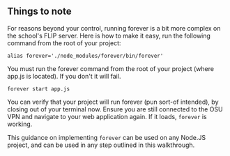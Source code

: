 ## Things to note
For reasons beyond your control, running forever is a bit more complex on the school's FLIP server. Here is how to make it easy, run the following command from the root of your project:
```
alias forever='./node_modules/forever/bin/forever'
```
You must run the forever command from the root of your project (where app.js is located). If you don't it will fail.

```
forever start app.js
```
You can verify that your project will run forever (pun sort-of intended), by closing out of your terminal now. Ensure you are still connected to the OSU VPN and navigate to your web application again. If it loads, `forever` is working.

This guidance on implementing `forever` can be used on any Node.JS project, and can be used in any step outlined in this walkthrough.